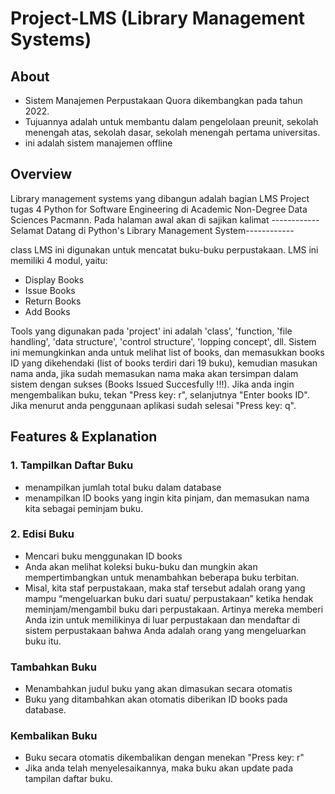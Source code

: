 # Project-LMS (Library Management Systems) 

## About 
* Sistem Manajemen Perpustakaan Quora dikembangkan pada tahun 2022.
* Tujuannya adalah untuk membantu dalam pengelolaan preunit, sekolah menengah atas, sekolah dasar, sekolah menengah pertama universitas.
* ini adalah sistem manajemen offline

## Overview
Library management systems yang dibangun adalah bagian LMS Project tugas 4 Python for Software Engineering di Academic Non-Degree Data Sciences Pacmann. Pada
halaman awal akan di sajikan kalimat ------------ Selamat Datang di Python's Library Management System------------ 

class LMS ini digunakan untuk mencatat buku-buku perpustakaan. LMS ini memiliki 4 modul, yaitu:
* Display Books
* Issue Books
* Return Books
* Add Books

Tools yang digunakan pada 'project' ini adalah 'class', 'function, 'file handling', 'data structure', 'control structure', 'lopping concept', dll. Sistem ini memungkinkan anda untuk melihat list of books, dan memasukkan books ID yang dikehendaki (list of books terdiri dari 19 buku), kemudian masukan nama anda, jika sudah memasukan nama maka akan tersimpan dalam sistem dengan sukses (Books Issued Succesfully !!!). Jika anda ingin mengembalikan buku, tekan "Press key: r", selanjutnya "Enter books ID". Jika menurut anda penggunaan aplikasi sudah selesai "Press key: q".

## Features & Explanation
### 1. Tampilkan Daftar Buku
* menampilkan jumlah total buku dalam database
* menampilkan ID books yang ingin kita pinjam, dan memasukan nama kita sebagai peminjam buku.

### 2. Edisi Buku
* Mencari buku menggunakan ID books
* Anda akan melihat koleksi buku-buku dan mungkin akan mempertimbangkan untuk menambahkan beberapa buku terbitan.
* Misal, kita staf perpustakaan, maka staf tersebut adalah orang yang mampu “mengeluarkan buku dari suatu/ perpustakaan” ketika hendak meminjam/mengambil buku dari perpustakaan. Artinya mereka memberi Anda izin untuk memilikinya di luar perpustakaan dan mendaftar di sistem perpustakaan bahwa Anda adalah orang yang mengeluarkan buku itu.

### Tambahkan Buku
* Menambahkan judul buku yang akan dimasukan secara otomatis
* Buku yang ditambahkan akan otomatis diberikan ID books pada database.

### Kembalikan Buku
* Buku secara otomatis dikembalikan dengan menekan "Press key: r"
* Jika anda telah menyelesaikannya, maka buku akan update pada tampilan daftar buku.




